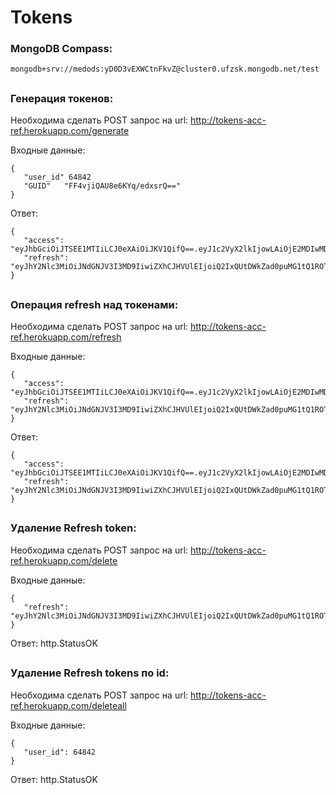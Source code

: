 # Tokens

### MongoDB Compass:
	mongodb+srv://medods:yD0D3vEXWCtnFkvZ@cluster0.ufzsk.mongodb.net/test
##

### Генерация токенов:
Необходима сделать POST запрос на url: http://tokens-acc-ref.herokuapp.com/generate

Входные данные:

	{
	   "user_id" 64842
	   "GUID"   "FF4vjiQAU8e6KYq/edxsrQ=="
	}

Ответ:

	{
	   "access": "eyJhbGciOiJTSEE1MTIiLCJ0eXAiOiJKV1QifQ==.eyJ1c2VyX2lkIjowLAiOjE2MDIwMDQwMjcsIk.MaHBfL0C7lsr7i5joFQ5VT3NdPDxCHKQ9ucFnPw/xaiRNOuFHvE4ksWDd6tdIOmKyQNYTeW2c06oPYgpJXqteg==",
	   "refresh": "eyJhY2Nlc3MiOiJNdGNJV3I3MD9IiwiZXhCJHVUlEIjoiQ2IxQUtDWkZad0puMG1tQ1ROTHg2QT09In0=.1d1IbXdFcEHZA1NC3C8SeZOEH62oraFbbhKK2SlEw63v5IOZIqblobWNJSc9OYnJ1YKRj3ndhXa87o3bFbbEAw=="
	}
##
### Операция refresh над токенами:
Необходима сделать POST запрос на url: http://tokens-acc-ref.herokuapp.com/refresh

Входные данные:

	{
	   "access": "eyJhbGciOiJTSEE1MTIiLCJ0eXAiOiJKV1QifQ==.eyJ1c2VyX2lkIjowLAiOjE2MDIwMDQwMjcsIk.MaHBfL0C7lsr7i5joFQ5VT3NdPDxCHKQ9ucFnPw/xaiRNOuFHvE4ksWDd6tdIOmKyQNYTeW2c06oPYgpJXqteg==",
  	   "refresh": "eyJhY2Nlc3MiOiJNdGNJV3I3MD9IiwiZXhCJHVUlEIjoiQ2IxQUtDWkZad0puMG1tQ1ROTHg2QT09In0=.1d1IbXdFcEHZA1NC3C8SeZOEH62oraFbbhKK2SlEw63v5IOZIqblobWNJSc9OYnJ1YKRj3ndhXa87o3bFbbEAw=="
	}

Ответ:

	{
	   "access": "eyJhbGciOiJTSEE1MTIiLCJ0eXAiOiJKV1QifQ==.eyJ1c2VyX2lkIjowLAiOjE2MDIwMDQwMjcsIk.MaHBfL0C7lsr7i5joFQ5VT3NdPDxCHKQ9ucFnPw/xaiRNOuFHvE4ksWDd6tdIOmKyQNYTeW2c06oPYgpJXqteg==",
	   "refresh": "eyJhY2Nlc3MiOiJNdGNJV3I3MD9IiwiZXhCJHVUlEIjoiQ2IxQUtDWkZad0puMG1tQ1ROTHg2QT09In0=.1d1IbXdFcEHZA1NC3C8SeZOEH62oraFbbhKK2SlEw63v5IOZIqblobWNJSc9OYnJ1YKRj3ndhXa87o3bFbbEAw=="
	}
##

### Удаление Refresh token:
Необходима сделать POST запрос на url: http://tokens-acc-ref.herokuapp.com/delete

Входные данные:

	{
	   "refresh": "eyJhY2Nlc3MiOiJNdGNJV3I3MD9IiwiZXhCJHVUlEIjoiQ2IxQUtDWkZad0puMG1tQ1ROTHg2QT09In0=.1d1IbXdFcEHZA1NC3C8SeZOEH62oraFbbhKK2SlEw63v5IOZIqblobWNJSc9OYnJ1YKRj3ndhXa87o3bFbbEAw=="
	}

Ответ:
    	http.StatusOK
##

### Удаление Refresh tokens по id:
Необходима сделать POST запрос на url: http://tokens-acc-ref.herokuapp.com/deleteall

Входные данные:

	{
	   "user_id": 64842
	}

Ответ:
    	http.StatusOK
